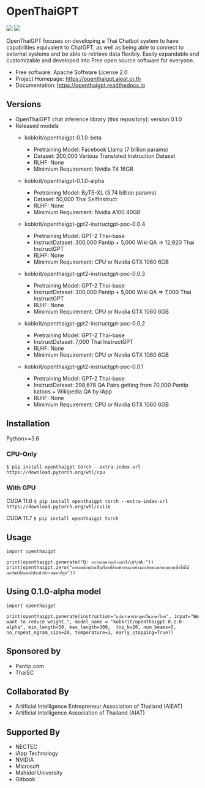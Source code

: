 # OpenThaiGPT

[![](https://img.shields.io/pypi/v/openthaigpt.svg)](https://pypi.python.org/pypi/openthaigpt) [![](https://pyup.io/repos/github/OpenThaiGPT/openthaigpt/shield.svg)](https://pyup.io/repos/github/OpenThaiGPT/openthaigpt/)

OpenThaiGPT focuses on developing a Thai Chatbot system to have capabilities equivalent to ChatGPT, as well as being able to connect to external systems and be able to retrieve data flexibly. Easily expandable and customizable and developed into Free open source software for everyone.

* Free software: Apache Software License 2.0
* Project Homepage: https://openthaigpt.aieat.or.th
* Documentation: https://openthaigpt.readthedocs.io

## Versions

- OpenThaiGPT chat inference library (this repository): version 0.1.0
- Released models
    * kobkrit/openthaigpt-0.1.0-beta
      - Pretraining Model: Facebook Llama (7 billion params)
      - Dataset: 200,000 Various Translated Instruction Dataset 
      - RLHF: None
      - Minimium Requirement: Nvidia T4 16GB

    * kobkrit/openthaigpt-0.1.0-alpha
      - Pretraining Model: ByT5-XL (3.74 billion params)
      - Dataset: 50,000 Thai SelfInstruct 
      - RLHF: None
      - Minimium Requirement: Nvidia A100 40GB

    * kobkrit/openthaigpt-gpt2-instructgpt-poc-0.0.4
      - Pretraining Model: GPT-2 Thai-base
      - InstructDataset: 300,000 Pantip + 5,000 Wiki QA => 12,920 Thai InstructGPT
      - RLHF: None
      - Minimium Requirement: CPU or Nvidia GTX 1060 6GB

    * kobkrit/openthaigpt-gpt2-instructgpt-poc-0.0.3
      - Pretraining Model: GPT-2 Thai-base
      - InstructDataset: 300,000 Pantip + 5,000 Wiki QA => 7,000 Thai InstructGPT
      - RLHF: None
      - Minimium Requirement: CPU or Nvidia GTX 1060 6GB

    * kobkrit/openthaigpt-gpt2-instructgpt-poc-0.0.2
      - Pretraining Model: GPT-2 Thai-base
      - InstructDataset: 7,000 Thai InstructGPT
      - RLHF: None
      - Minimium Requirement: CPU or Nvidia GTX 1060 6GB

    * kobkrit/openthaigpt-gpt2-instructgpt-poc-0.0.1
      - Pretraining Model: GPT-2 Thai-base
      - InstructDataset: 298,678 QA Pairs getting from 70,000 Pantip katoos + Wikipedia QA by iApp
      - RLHF: None
      - Minimium Requirement: CPU or Nvidia GTX 1060 6GB


## Installation
Python>=3.6

### CPU-Only
``$ pip install openthaigpt torch --extra-index-url https://download.pytorch.org/whl/cpu``

### With GPU

CUDA 11.6
``$ pip install openthaigpt torch --extra-index-url https://download.pytorch.org/whl/cu116``

CUDA 11.7
``$ pip install openthaigpt torch``

## Usage
```
import openthaigpt

print(openthaigpt.generate("Q: อยากลดความอ้วนทำไง\n\nA:"))
print(openthaigpt.zero("การลดน้ำหนักเป็นเรื่องที่ต้องพิจารณาอย่างละเอียดและรอบคอบเพื่อให้ได้ผลลัพธ์ที่ดีและมีประสิทธิภาพมากที่สุด"))
```

## Using 0.1.0-alpha model
```
import openthaigpt

print(openthaigpt.generate(instruction="แปลภาษาอังกฤษเป็นภาษาไทย", input="We want to reduce weight.", model_name = "kobkrit/openthaigpt-0.1.0-alpha", min_length=50, max_length=300,  top_k=20, num_beams=5, no_repeat_ngram_size=20, temperature=1, early_stopping=True))
```

## Sponsored by
* Pantip.com
* ThaiSC

## Collaborated By
* Artificial Intelligence Entrepreneur Association of Thailand (AIEAT)
* Artificial Intelligence Association of Thailand (AIAT)

## Supported By
* NECTEC
* iApp Technology
* NVIDIA
* Microsoft
* Mahidol University
* Gitbook
